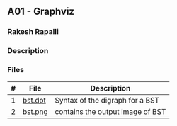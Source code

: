 ## A01 - Graphviz
### Rakesh Rapalli
### Description


### Files

|   #   | File      | Description                                  |
| :---: | --------- | -------------------------------------------- |
|   1   | [bst.dot](https://github.com/RakeshRapalli6/4883-Software-Tools/blob/main/Assignments/A01/bst.dot)| Syntax of the digraph for a BST|
|   2   | [bst.png]()| contains the output image of BST|

